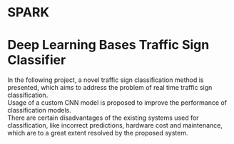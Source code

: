 # SPARK
<h1>Deep Learning Bases Traffic Sign Classifier</h1>
  In the following project, a novel traffic sign classification method is presented, which aims to address the problem of real time traffic sign classification.<br> 
  Usage of a custom CNN model is proposed to  improve the performance of classification models.<br>
  There are certain disadvantages of the existing systems used for classification, like incorrect predictions, hardware cost and maintenance, which are to a great extent resolved by the proposed system.

